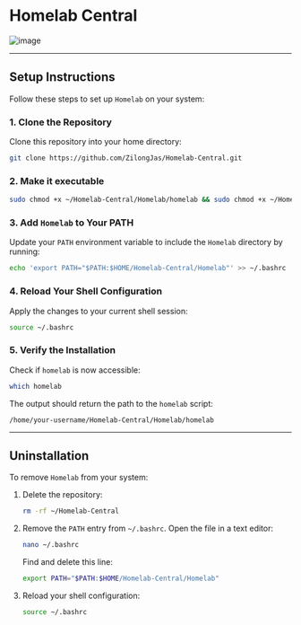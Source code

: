 # Homelab Central

![image](https://github.com/user-attachments/assets/38722e89-23b0-4eb8-83bb-c83ab92c6ff5)

---

## Setup Instructions

Follow these steps to set up `Homelab` on your system:

### 1. Clone the Repository

Clone this repository into your home directory:

```bash
git clone https://github.com/ZilongJas/Homelab-Central.git
```

### 2. Make it executable

```bash
sudo chmod +x ~/Homelab-Central/Homelab/homelab && sudo chmod +x ~/Homelab-Central/Homelab/modules/*
```

### 3. Add `Homelab` to Your PATH
Update your `PATH` environment variable to include the `Homelab` directory by running:
```bash
echo 'export PATH="$PATH:$HOME/Homelab-Central/Homelab"' >> ~/.bashrc
```

### 4. Reload Your Shell Configuration
Apply the changes to your current shell session:
```bash
source ~/.bashrc
```

### 5. Verify the Installation
Check if `homelab` is now accessible:
```bash
which homelab
```

The output should return the path to the `homelab` script:
```
/home/your-username/Homelab-Central/Homelab/homelab
```

---

## Uninstallation

To remove `Homelab` from your system:

1. Delete the repository:
   
   ```bash
   rm -rf ~/Homelab-Central
   ```
   
2. Remove the `PATH` entry from `~/.bashrc`. Open the file in a text editor:
   
   ```bash
   nano ~/.bashrc
   ```
   
   Find and delete this line:
   ```bash
   export PATH="$PATH:$HOME/Homelab-Central/Homelab"
   ```
   
3. Reload your shell configuration:
   
   ```bash
   source ~/.bashrc
   ```
